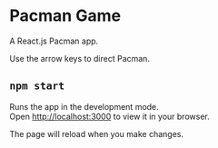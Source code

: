# Pacman Game

A React.js Pacman app.

Use the arrow keys to direct Pacman.

## `npm start`

Runs the app in the development mode.\
Open [http://localhost:3000](http://localhost:3000) to view it in your browser.

The page will reload when you make changes.
